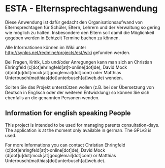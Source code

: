 ESTA - Elternsprechtagsanwendung
================================

Diese Anwendung ist dafür gedacht den Organisationsaufwand von Elternsprechtagen für Schüler, Eltern, Lehrern und der Verwaltung so gering wie möglich zu halten. Insbesondere den Eltern soll damit die Möglichkeit gegeben werden in Echtzeit Termine buchen zu können.

Alle Informationen können im Wiki unter http://synlos.net/redmine/projects/est/wiki gefunden werden.

Bei Fragen, Kritik, Lob und/oder Anregungen kann man sich an Christian Ehringfeld (c[dot]ehringfeld[at]t-online[dot]de), David Mock (d[dot]u[dot]mock[at]googlemail[dot]com) oder Matthias Unterbusch(matthias[dot]unterbusch[at]web.de) wenden.

Sollten Sie das Projekt unterstützen wollen (z.B. bei der Übersetzung von Deutsch in Englisch oder der weiteren Entwicklung) so können Sie sich ebenfalls an die genannten Personen wenden.


Information for english speaking People
---------------------------------------

This project is intended to be used for managing parents consultation-days. The application is at the moment only available in german. The GPLv3 is used.

For more Informations you can contact Christian Ehringfeld (c[dot]ehringfeld[at]t-online[dot]de), David Mock (d[dot]u[dot]mock[at]googlemail[dot]com) or Matthias Unterbusch(matthias[dot]unterbusch[at]web.de).




